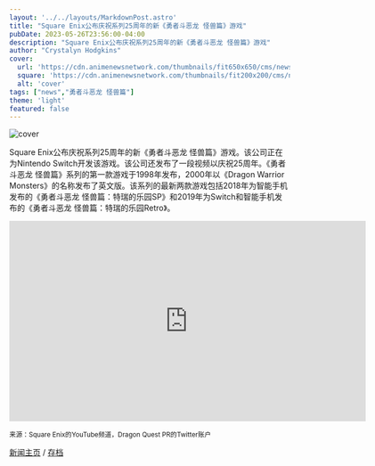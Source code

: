 ```yaml
---
layout: '../../layouts/MarkdownPost.astro'
title: "Square Enix公布庆祝系列25周年的新《勇者斗恶龙 怪兽篇》游戏"
pubDate: 2023-05-26T23:56:00-04:00
description: "Square Enix公布庆祝系列25周年的新《勇者斗恶龙 怪兽篇》游戏"
author: "Crystalyn Hodgkins"
cover:
  url: 'https://cdn.animenewsnetwork.com/thumbnails/fit650x650/cms/news/198505/dqmonsters25th.jpg'
  square: 'https://cdn.animenewsnetwork.com/thumbnails/fit200x200/cms/news/198505/dqmonsters25th.jpg'
  alt: 'cover'
tags: ["news","勇者斗恶龙 怪兽篇"]
theme: 'light'
featured: false
---
```


![cover](https://cdn.animenewsnetwork.com/thumbnails/fit650x650/cms/news/198505/dqmonsters25th.jpg)

Square Enix公布庆祝系列25周年的新《勇者斗恶龙 怪兽篇》游戏。该公司正在为Nintendo Switch开发该游戏。该公司还发布了一段视频以庆祝25周年。《勇者斗恶龙 怪兽篇》系列的第一款游戏于1998年发布，2000年以《Dragon Warrior Monsters》的名称发布了英文版。该系列的最新两款游戏包括2018年为智能手机发布的《勇者斗恶龙 怪兽篇：特瑞的乐园SP》和2019年为Switch和智能手机发布的《勇者斗恶龙 怪兽篇：特瑞的乐园Retro》。

<div class="center">
<iframe width="640" height="360" src="https://www.youtube.com/embed/6kxcXZi3WpQ" title="YouTube video player" frameborder="0" allow="accelerometer; autoplay; clipboard-write; encrypted-media; gyroscope; picture-in-picture; web-share" allowfullscreen=""></iframe>
</div>

<small>来源：Square Enix的YouTube频道，Dragon Quest PR的Twitter账户</small>

<a href="/news/">新闻主页</a> / <a href="/news/archive" rel="archives">存档</a>